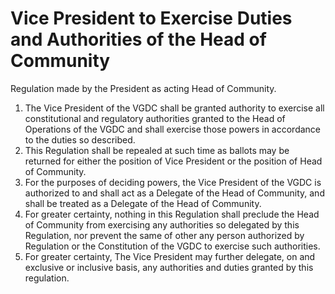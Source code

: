 # Vice President to Exercise Duties and Authorities of the Head of Community

Regulation made by the President as acting Head of Community.

1. The Vice President of the VGDC shall be granted authority to exercise all constitutional and regulatory authorities granted to the Head of Operations of the VGDC and shall exercise those powers in accordance to the duties so described.
2. This Regulation shall be repealed at such time as ballots may be returned for either the position of Vice President or the position of Head of Community.
3. For the purposes of deciding powers, the Vice President of the VGDC is authorized to and shall act as a Delegate of the Head of Community, and shall be treated as a Delegate of the Head of Community.
4. For greater certainty, nothing in this Regulation shall preclude the Head of Community from exercising any authorities so delegated by this Regulation, nor prevent the same of other any person authorized by Regulation or the Constitution of the VGDC to exercise such authorities.
5. For greater certainty, The Vice President may further delegate, on and exclusive or inclusive basis, any authorities and duties granted by this regulation.
